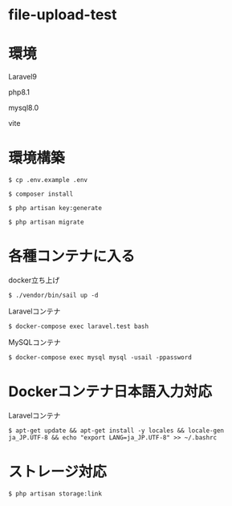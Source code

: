# file-upload-test

# 環境

Laravel9

php8.1

mysql8.0

vite

# 環境構築
```
$ cp .env.example .env

$ composer install

$ php artisan key:generate

$ php artisan migrate
```

# 各種コンテナに入る

docker立ち上げ
```
$ ./vendor/bin/sail up -d
```

Laravelコンテナ
```
$ docker-compose exec laravel.test bash
```

MySQLコンテナ
```
$ docker-compose exec mysql mysql -usail -ppassword
```

# Dockerコンテナ日本語入力対応

Laravelコンテナ
```
$ apt-get update && apt-get install -y locales && locale-gen ja_JP.UTF-8 && echo "export LANG=ja_JP.UTF-8" >> ~/.bashrc
```

# ストレージ対応
```
$ php artisan storage:link
```